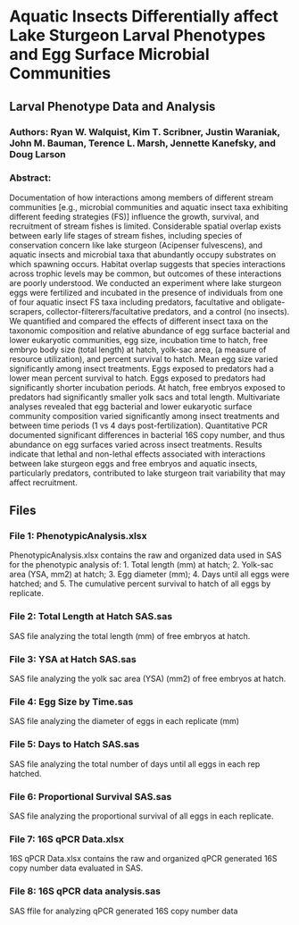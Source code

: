 # Aquatic Insects Differentially affect Lake Sturgeon Larval Phenotypes and Egg Surface Microbial Communities
## Larval Phenotype Data and Analysis

### Authors: Ryan W. Walquist, Kim T. Scribner, Justin Waraniak, John M. Bauman, Terence L. Marsh, Jennette Kanefsky, and Doug Larson

### Abstract:
Documentation of how interactions among members of different stream communities [e.g., microbial communities and aquatic insect taxa exhibiting different feeding strategies (FS)] influence the growth, survival, and recruitment of stream fishes is limited. Considerable spatial overlap exists between early life stages of stream fishes, including species of conservation concern like lake sturgeon (Acipenser fulvescens), and aquatic insects and microbial taxa that abundantly occupy substrates on which spawning occurs. Habitat overlap suggests that species interactions across trophic levels may be common, but outcomes of these interactions are poorly understood. We conducted an experiment where lake sturgeon eggs were fertilized and incubated in the presence of individuals from one of four aquatic insect FS taxa including predators, facultative and obligate-scrapers, collector-filterers/facultative predators, and a control (no insects). We quantified and compared the effects of different insect taxa on the taxonomic composition and relative abundance of egg surface bacterial and lower eukaryotic communities, egg size, incubation time to hatch, free embryo body size (total length) at hatch, yolk-sac area, (a measure of resource utilization), and percent survival to hatch. Mean egg size varied significantly among insect treatments. Eggs exposed to predators had a lower mean percent survival to hatch. Eggs exposed to predators had significantly shorter incubation periods. At hatch, free embryos exposed to predators had significantly smaller yolk sacs and total length. Multivariate analyses revealed that egg bacterial and lower eukaryotic surface community composition varied significantly among insect treatments and between time periods (1 vs 4 days post-fertilization). Quantitative PCR documented significant differences in bacterial 16S copy number, and thus abundance on egg surfaces varied across insect treatments. Results indicate that lethal and non-lethal effects associated with interactions between lake sturgeon eggs and free embryos and aquatic insects, particularly predators, contributed to lake sturgeon trait variability that may affect recruitment.

## Files

### File 1: PhenotypicAnalysis.xlsx

PhenotypicAnalysis.xlsx contains the raw and organized data used in SAS for the phenotypic analysis of: 1. Total length (mm) at hatch; 2. Yolk-sac area (YSA, mm2) at hatch; 3. Egg diameter (mm); 4. Days until all eggs were hatched; and 5. The cumulative percent survival to hatch of all eggs by replicate. 

### File 2: Total Length at Hatch SAS.sas

SAS file analyzing the total length (mm) of free embryos at hatch. 

### File 3: YSA at Hatch SAS.sas

SAS file analyzing the yolk sac area (YSA) (mm2) of free embryos at hatch. 

### File 4: Egg Size by Time.sas

SAS file analyzing the diameter of eggs in each replicate (mm)

### File 5: Days to Hatch SAS.sas

SAS file analyzing the total number of days until all eggs in each rep hatched.  

### File 6: Proportional Survival SAS.sas

SAS file analyzing the proportional survival of all eggs in each replicate. 

### File 7: 16S qPCR Data.xlsx

 16S qPCR Data.xlsx contains the raw and organized qPCR generated 16S copy number data evaluated in SAS.  

### File 8: 16S qPCR data analysis.sas

SAS ffile for analyzing qPCR generated 16S copy number data
